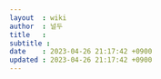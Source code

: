```yaml
---
layout  : wiki
author  : 널두
title   : 
subtitle : 
date    : 2023-04-26 21:17:42 +0900
updated : 2023-04-26 21:17:42 +0900
---
```


## 
